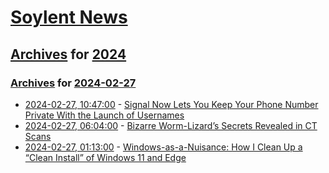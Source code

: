 # [Soylent News](../../../README.md)

## [Archives](../../index.md) for [2024](../index.md)

### [Archives](../../index.md) for [2024-02-27](index.md)

* [2024-02-27, 10:47:00](https://soylentnews.org/article.pl?sid=24/02/25/1552245&from=rss) - [Signal Now Lets You Keep Your Phone Number Private With the Launch of Usernames](https://soylentnews.org/article.pl?sid=24/02/25/1552245&from=rss)
* [2024-02-27, 06:04:00](https://soylentnews.org/article.pl?sid=24/02/25/1545232&from=rss) - [Bizarre Worm-Lizard’s Secrets Revealed in CT Scans](https://soylentnews.org/article.pl?sid=24/02/25/1545232&from=rss)
* [2024-02-27, 01:13:00](https://soylentnews.org/article.pl?sid=24/02/25/1544206&from=rss) - [Windows-as-a-Nuisance: How I Clean Up a “Clean Install” of Windows 11 and Edge](https://soylentnews.org/article.pl?sid=24/02/25/1544206&from=rss)
